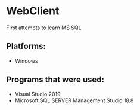 # WebClient
First attempts to learn MS SQL
## Platforms:
* Windows
## Programs that were used:  
* Visual Studio 2019  
* Microsoft SQL SERVER Management Studio 18.8
